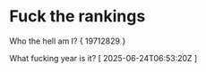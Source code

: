 # Fuck the rankings

Who the hell am I?
{ 19712829 }

What fucking year is it?
[ 2025-06-24T06:53:20Z ]
